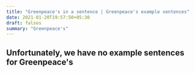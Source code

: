 ```yaml
---
title: "Greenpeace's in a sentence | Greenpeace's example sentences"
date: 2021-01-20T19:57:50+05:30
draft: falses
summary: "Greenpeace's"
---
```

## Unfortunately, we have no example sentences for Greenpeace's                 
